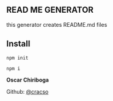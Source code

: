 ## READ ME GENERATOR 

this generator creates README.md files 

## Install

```npm init```


```npm i```

**Oscar Chiriboga**

Github: [@cracso](https://github.com/cracso)